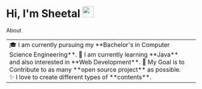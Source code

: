 # Hi, I'm Sheetal <img src="https://github.com/TheDudeThatCode/TheDudeThatCode/blob/master/Assets/Hi.gif" width="29px">
About
<table>
  <tr>
    <td valign="center">
      🎓 I am currently pursuing my **Bachelor's in Computer Science Engineering**.
      🌱 I am currently learning **Java** and also interested in **Web Development**.
      🎯 My Goal is to Contribute to as many **open source project** as possible.
      ✨ I love to create different types of **contents**.
<td >
    
  </tr>
  </table>
